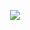 <p align="center">
  <img src="https://capsule-render.vercel.app/api?type=waving&color=0:00B4DB,100:0083B0&height=100&section=header&text=hello%20there!&fontSize=80&fontColor=ffffff&animation=fadeIn" />
</p>
